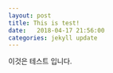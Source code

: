 ```yaml
---
layout: post
title: This is test!
date:   2018-04-17 21:56:00
categories: jekyll update
---
```

이것은 테스트 입니다.

